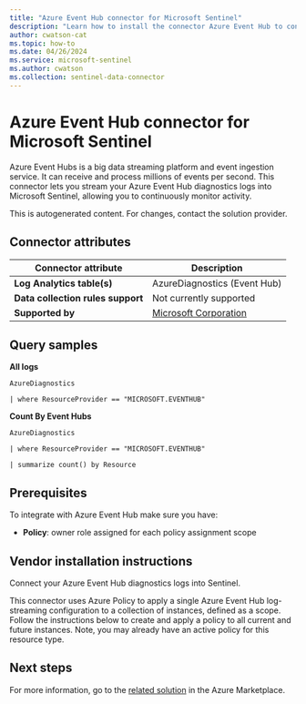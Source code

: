 ```yaml
---
title: "Azure Event Hub connector for Microsoft Sentinel"
description: "Learn how to install the connector Azure Event Hub to connect your data source to Microsoft Sentinel."
author: cwatson-cat
ms.topic: how-to
ms.date: 04/26/2024
ms.service: microsoft-sentinel
ms.author: cwatson
ms.collection: sentinel-data-connector
---
```


# Azure Event Hub connector for Microsoft Sentinel

Azure Event Hubs is a big data streaming platform and event ingestion service. It can receive and process millions of events per second. This connector lets you stream your Azure Event Hub diagnostics logs into Microsoft Sentinel, allowing you to continuously monitor activity. 

This is autogenerated content. For changes, contact the solution provider.

## Connector attributes

| Connector attribute | Description |
| --- | --- |
| **Log Analytics table(s)** | AzureDiagnostics (Event Hub)<br/> |
| **Data collection rules support** | Not currently supported |
| **Supported by** | [Microsoft Corporation](https://support.microsoft.com) |

## Query samples

**All logs**

   ```kusto
AzureDiagnostics 

   | where ResourceProvider == "MICROSOFT.EVENTHUB" 

   ```

**Count By Event Hubs**

   ```kusto
AzureDiagnostics 

   | where ResourceProvider == "MICROSOFT.EVENTHUB" 

   | summarize count() by Resource
   ```



## Prerequisites

To integrate with Azure Event Hub make sure you have: 

- **Policy**: owner role assigned for each policy assignment scope


## Vendor installation instructions

Connect your Azure Event Hub diagnostics logs into Sentinel.

This connector uses Azure Policy to apply a single Azure Event Hub log-streaming configuration to a collection of instances, defined as a scope. Follow the instructions below to create and apply a policy to all current and future instances. Note, you may already have an active policy for this resource type.




## Next steps

For more information, go to the [related solution](https://azuremarketplace.microsoft.com/en-us/marketplace/apps/azuresentinel.azure-sentinel-solution-eventhub?tab=Overview) in the Azure Marketplace.
